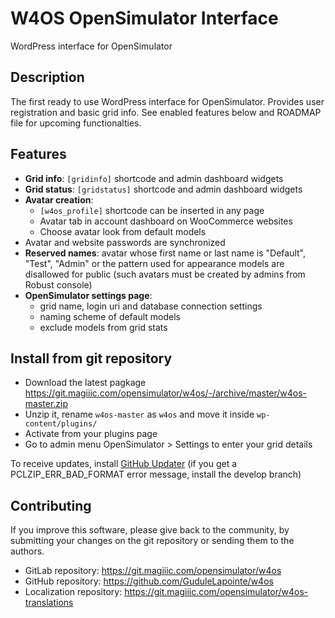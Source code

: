 # W4OS OpenSimulator Interface

WordPress interface for OpenSimulator

## Description

The first ready to use WordPress interface for OpenSimulator. Provides user
registration and basic grid info. See enabled features below and ROADMAP file
for upcoming functionalties.

## Features

* **Grid info**: `[gridinfo]` shortcode and admin dashboard widgets
* **Grid status**: `[gridstatus]` shortcode and admin dashboard widgets
* **Avatar creation**:
  - `[w4os_profile]` shortcode can be inserted in any page
  - Avatar tab in account dashboard on WooCommerce websites
  - Choose avatar look from default models
* Avatar and website passwords are synchronized
* **Reserved names**: avatar whose first name or last name is "Default",
  "Test", "Admin" or the pattern used for appearance models are disallowed for
  public (such avatars must be created by admins from Robust console)
* **OpenSimulator settings page**:
  - grid name, login uri and database connection settings
  - naming scheme of default models
  - exclude models from grid stats

## Install from git repository

* Download the latest pagkage https://git.magiiic.com/opensimulator/w4os/-/archive/master/w4os-master.zip
* Unzip it, rename `w4os-master` as `w4os` and move it inside `wp-content/plugins/`
* Activate from your plugins page
* Go to admin menu OpenSimulator > Settings to enter your grid details

To receive updates, install [GitHub Updater](https://github.com/afragen/github-updater)
(if you get a PCLZIP_ERR_BAD_FORMAT error message, install the develop branch)

## Contributing

If you improve this software, please give back to the community, by submitting
your changes on the git repository or sending them to the authors.

* GitLab repository: https://git.magiiic.com/opensimulator/w4os
* GitHub repository: https://github.com/GuduleLapointe/w4os
* Localization repository: https://git.magiiic.com/opensimulator/w4os-translations
